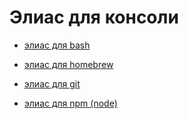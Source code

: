 # Элиас для консоли

* [элиас для bash](./description/bash/readme.md)

* [элиас для homebrew](./description/homebrew/readme.md)

* [элиас для git](./description/git/readme.md)

* [элиас для npm (node)](./description/npm(node)/readme.md)
